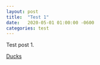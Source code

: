 ```yaml
---
layout: post
title:  "Test 1"
date:   2020-05-01 01:00:00 -0600
categories: test
---
```


Test post 1.

[Ducks](https://duckduckgo.com/)